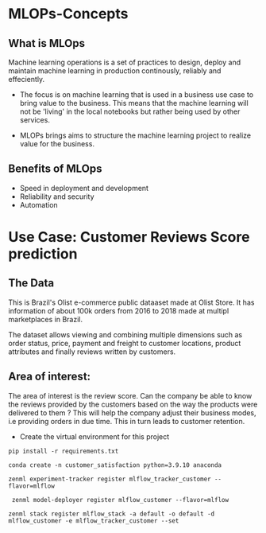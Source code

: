 # MLOPs-Concepts

## What is MLOps
Machine learning operations is a set of practices to design, deploy and maintain 
machine learning in production continously, reliably and effeciently.

- The focus is on machine learning that is used in a business use case to bring value to the 
business. This means that the machine learning will not be 'living' in the local 
notebooks but rather being used by other services.

- MLOPs brings aims to structure the machine learning project to realize value for
the business.

## Benefits of MLOps
- Speed in deployment and development
- Reliability and security
- Automation

# Use Case: Customer Reviews Score prediction

## The Data
This is Brazil's Olist e-commerce public dataaset made at Olist Store. It has information of about 100k orders from 2016 to 2018 made at multipl marketplaces in Brazil.

The dataset allows viewing and combining multiple dimensions such as order status, price, payment and freight to customer locations, product attributes and finally reviews written by customers.

## Area of interest: 
The area of interest is the review score. Can the company be able to know the reviews provided by the customers based on the way the products were
delivered to them ?
This will help the company adjust their business modes, i.e providing orders in due time. This in turn leads to customer retention. 




- Create the virtual environment for this project

```
pip install -r requirements.txt
```

```
conda create -n customer_satisfaction python=3.9.10 anaconda
```



```
zenml experiment-tracker register mlflow_tracker_customer --flavor=mlflow 
```

```
 zenml model-deployer register mlflow_customer --flavor=mlflow
```

```
zenml stack register mlflow_stack -a default -o default -d mlflow_customer -e mlflow_tracker_customer --set
```
